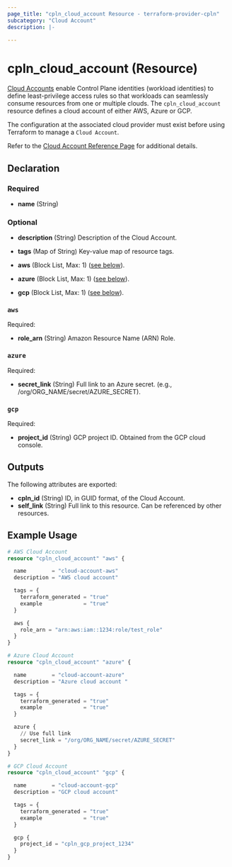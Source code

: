 ```yaml
---
page_title: "cpln_cloud_account Resource - terraform-provider-cpln"
subcategory: "Cloud Account"
description: |-
  
---
```


# cpln_cloud_account (Resource)

[Cloud Accounts](https://docs.controlplane.com/reference/cloudaccount) enable Control Plane identities (workload identities) to define least-privilege access rules so that workloads can seamlessly consume resources from one or multiple clouds. The `cpln_cloud_account` resource defines a cloud account of either AWS, Azure or GCP.

The configuration at the associated cloud provider must exist before using Terraform to manage a `Cloud Account`.

Refer to the [Cloud Account Reference Page](https://docs.controlplane.com/reference/cloudaccount)
for additional details.
 
## Declaration

### Required

- **name** (String)

### Optional

- **description** (String) Description of the Cloud Account.
- **tags** (Map of String) Key-value map of resource tags.
  
- **aws** (Block List, Max: 1) ([see below](#nestedblock--aws)).
- **azure** (Block List, Max: 1) ([see below](#nestedblock--azure)).
- **gcp** (Block List, Max: 1) ([see below](#nestedblock--gcp)).


<a id="nestedblock--aws"></a>
 ### `aws`

Required:

- **role_arn** (String) Amazon Resource Name (ARN) Role.


<a id="nestedblock--azure"></a>
 ### `azure`

Required:

- **secret_link** (String) Full link to an Azure secret. (e.g., /org/ORG_NAME/secret/AZURE_SECRET).


<a id="nestedblock--gcp"></a>
 ### `gcp`

Required:

- **project_id** (String) GCP project ID. Obtained from the GCP cloud console.

## Outputs

The following attributes are exported:

- **cpln_id** (String) ID, in GUID format, of the Cloud Account.
- **self_link** (String) Full link to this resource. Can be referenced by other resources.

## Example Usage

```terraform
# AWS Cloud Account 
resource "cpln_cloud_account" "aws" {

  name        = "cloud-account-aws"
  description = "AWS cloud account"

  tags = {
    terraform_generated = "true"
    example             = "true"
  }

  aws {
    role_arn = "arn:aws:iam::1234:role/test_role"
  }
}

# Azure Cloud Account 
resource "cpln_cloud_account" "azure" {

  name        = "cloud-account-azure"
  description = "Azure cloud account "

  tags = {
    terraform_generated = "true"
    example             = "true"
  }

  azure {
    // Use full link
    secret_link = "/org/ORG_NAME/secret/AZURE_SECRET"
  }
}

# GCP Cloud Account 
resource "cpln_cloud_account" "gcp" {

  name        = "cloud-account-gcp"
  description = "GCP cloud account"

  tags = {
    terraform_generated = "true"
    example             = "true"
  }

  gcp {
    project_id = "cpln_gcp_project_1234"
  }
}
```